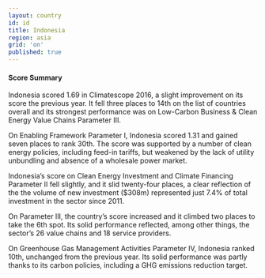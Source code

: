 ```yaml
---
layout: country
id: id
title: Indonesia
region: asia
grid: 'on'
published: true
---
```




#### Score Summary 

Indonesia scored 1.69 in Climatescope 2016, a slight improvement on its score the previous year. It fell three places to 14th on the list of countries overall and its strongest performance was on Low-Carbon Business & Clean Energy Value Chains Parameter III.

On Enabling Framework Parameter I, Indonesia scored 1.31 and gained seven places to rank 30th. The score was supported by a number of clean energy policies, including feed-in tariffs, but weakened by the lack of utility unbundling and absence of a wholesale power market.

Indonesia’s score on Clean Energy Investment and Climate Financing Parameter II fell slightly, and it slid twenty-four places, a clear reflection of the the volume of new investment ($308m) represented just 7.4% of total investment in the sector since 2011.
 
On Parameter III, the country’s score increased and it climbed two places to take the 6th spot. Its solid performance reflected, among other things, the sector’s 26 value chains and 18 service providers. 

On Greenhouse Gas Management Activities Parameter IV, Indonesia ranked 10th, unchanged from the previous year. Its solid performance was partly thanks to its carbon policies, including a GHG emissions reduction target.